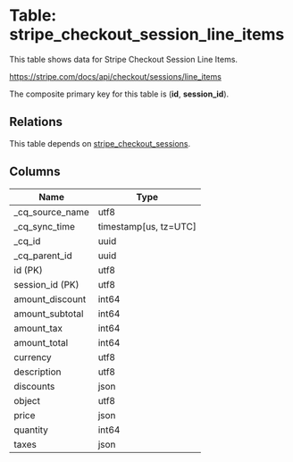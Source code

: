 # Table: stripe_checkout_session_line_items

This table shows data for Stripe Checkout Session Line Items.

https://stripe.com/docs/api/checkout/sessions/line_items

The composite primary key for this table is (**id**, **session_id**).

## Relations

This table depends on [stripe_checkout_sessions](stripe_checkout_sessions).

## Columns

| Name          | Type          |
| ------------- | ------------- |
|_cq_source_name|utf8|
|_cq_sync_time|timestamp[us, tz=UTC]|
|_cq_id|uuid|
|_cq_parent_id|uuid|
|id (PK)|utf8|
|session_id (PK)|utf8|
|amount_discount|int64|
|amount_subtotal|int64|
|amount_tax|int64|
|amount_total|int64|
|currency|utf8|
|description|utf8|
|discounts|json|
|object|utf8|
|price|json|
|quantity|int64|
|taxes|json|